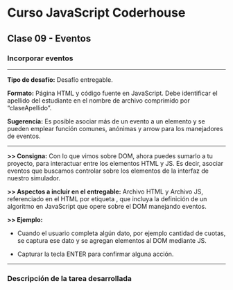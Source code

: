 # Curso JavaScript Coderhouse

## Clase 09 - Eventos

### Incorporar eventos

---

**Tipo de desafío:** 
Desafío entregable.

**Formato:** 
Página HTML y código fuente en JavaScript. Debe identificar el apellido del estudiante en el nombre de archivo comprimido por “claseApellido”. 

**Sugerencia:**
Es posible asociar más de un evento a un elemento y se pueden emplear función comunes, anónimas y arrow para los manejadores de eventos.

---

**>> Consigna:**
Con lo que vimos sobre DOM, ahora puedes sumarlo a tu proyecto, para interactuar entre los elementos HTML y JS. Es decir, asociar eventos que buscamos controlar sobre los elementos de la interfaz de nuestro simulador.


**>> Aspectos a incluir en el entregable:**
Archivo HTML y Archivo JS, referenciado en el HTML por etiqueta <script src="js/miarchivo.js"></script>, que incluya la definición de un algoritmo en JavaScript que opere sobre el DOM manejando eventos.


**>> Ejemplo:**

- Cuando el usuario completa algún dato, por ejemplo cantidad de cuotas, se captura ese dato y se agregan elementos al DOM mediante JS.

- Capturar la tecla ENTER para confirmar alguna acción.

---

### Descripción de la tarea desarrollada

